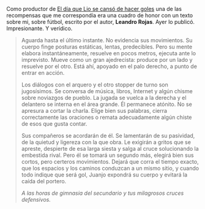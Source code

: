 <html><body><p>Como productor de <a href="http://idea.me/proyecto/315/liosecansodehacergoles" target="_blank">El día que Lio se cansó de hacer goles</a> una de las recompensas que me correspondía era una cuadro de honor con un texto sobre mi, sobre fútbol, escrito por el autor, <strong>Leandro Rojas</strong>. Ayer lo publicó. Impresionante. Y verídico.

</p><blockquote>Aguarda hasta el último instante. No evidencia sus movimientos. Su cuerpo finge posturas estáticas, lentas, predecibles. Pero su mente elabora instantáneamente, resuelve en pocos metros, ejecuta ante lo imprevisto. Mueve como un gran ajedrecista: produce por un lado y resuelve por el otro. Está ahí, apoyado en el palo derecho, a punto de entrar en acción.



Los diálogos con el arquero y el otro stopper de turno son jugosísimos. Se conversa de música, libros, Internet y algún chisme sobre noviazgos de pueblo. La jugada se vuelca a la derecha y el delantero se interna en el área grande. Él permanece atónito. No se apresura a cortar la charla. Elige bien sus palabras, cierra correctamente las oraciones o remata adecuadamente algún chiste de esos que gusta contar.



Sus compañeros se acordarán de él. Se lamentarán de su pasividad, de la quietud y ligereza con la que obra. Le exigirán a gritos que se apreste, despierte de esa larga siesta y salga al cruce solucionando la embestida rival. Pero él se tomará un segundo más, elegirá bien sus cortos, pero certeros movimientos. Dejará que corra el tiempo exacto, que los espacios y los caminos conduzcan a un mismo sitio, y cuando todo indique que será gol, Juanjo expondrá su cuerpo y evitará la caída del portero.



<em>A las horas de gimnasia del secundario y tus milagrosos cruces defensivos.</em></blockquote></body></html>